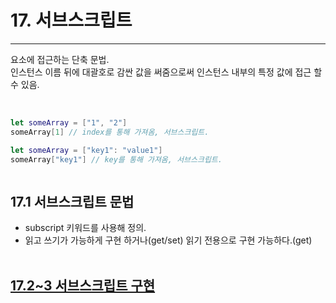 # 17. 서브스크립트
--- 

요소에 접근하는 단축 문법.<br> 
인스턴스 이름 뒤에 대괄호로 감싼 값을 써줌으로써 인스턴스 내부의 특정 값에 접근 할수 있음.<br><br>

```swift

let someArray = ["1", "2"]
someArray[1] // index를 통해 가져옴, 서브스크립트.

let someArray = ["key1": "value1"]
someArray["key1"] // key를 통해 가져옴, 서브스크립트.



```


 
## 17.1 서브스크립트 문법
  - subscript 키워드를 사용해 정의. <br>
  - 읽고 쓰기가 가능하게 구현 하거나(get/set) 읽기 전용으로 구현 가능하다.(get) <br><br>
  
  
 ## [17.2~3 서브스크립트 구현](./https://github.com/ebPark9511/TIL/blob/master/Swift/스위프트%20프로그래밍/16%20서브스크립트.playground/Contents.swift)
  
  
